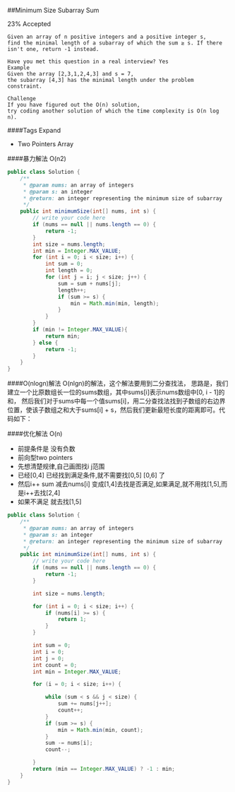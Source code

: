 ##Minimum Size Subarray Sum

23% Accepted

	Given an array of n positive integers and a positive integer s,
	find the minimal length of a subarray of which the sum ≥ s. If there isn't one, return -1 instead.

	Have you met this question in a real interview? Yes
	Example
	Given the array [2,3,1,2,4,3] and s = 7,
	the subarray [4,3] has the minimal length under the problem constraint.

	Challenge
	If you have figured out the O(n) solution,
	try coding another solution of which the time complexity is O(n log n).

####Tags Expand
- Two Pointers Array

####暴力解法 O(n2)
```java
public class Solution {
    /**
     * @param nums: an array of integers
     * @param s: an integer
     * @return: an integer representing the minimum size of subarray
     */
    public int minimumSize(int[] nums, int s) {
        // write your code here
        if (nums == null || nums.length == 0) {
            return -1;
        }
        int size = nums.length;
        int min = Integer.MAX_VALUE;
        for (int i = 0; i < size; i++) {
            int sum = 0;
            int length = 0;
            for (int j = i; j < size; j++) {
                sum = sum + nums[j];
                length++;
                if (sum >= s) {
                    min = Math.min(min, length);
                }
            }
        }
        if (min != Integer.MAX_VALUE){
            return min;
        } else {
            return -1;
        }
    }
}

```

####O(nlogn)解法
O(nlgn)的解法，这个解法要用到二分查找法，
思路是，我们建立一个比原数组长一位的sums数组，其中sums[i]表示nums数组中[0, i - 1]的和，
然后我们对于sums中每一个值sums[i]，用二分查找法找到子数组的右边界位置，使该子数组之和大于sums[i] + s，然后我们更新最短长度的距离即可。代码如下：

####优化解法 O(n)
- 前提条件是 没有负数
- 前向型two pointers
- 先想清楚规律,自己画图找i j范围
- 已经[0,4] 已经找到满足条件,就不需要找[0,5] [0,6] 了
- 然后i++ sum 减去nums[i] 变成[1,4]去找是否满足,如果满足,就不用找[1,5],而是i++去找[2,4]
- 如果不满足 就去找[1,5]

```java
public class Solution {
    /**
     * @param nums: an array of integers
     * @param s: an integer
     * @return: an integer representing the minimum size of subarray
     */
    public int minimumSize(int[] nums, int s) {
        // write your code here
        if (nums == null || nums.length == 0) {
            return -1;
        }

        int size = nums.length;

        for (int i = 0; i < size; i++) {
            if (nums[i] >= s) {
                return 1;
            }
        }

        int sum = 0;
        int i = 0;
        int j = 0;
        int count = 0;
        int min = Integer.MAX_VALUE;

        for (i = 0; i < size; i++) {

            while (sum < s && j < size) {
                sum += nums[j++];
                count++;
            }
            if (sum >= s) {
                min = Math.min(min, count);
            }
            sum -= nums[i];
            count--;

        }
        return (min == Integer.MAX_VALUE) ? -1 : min;
    }
}

```
